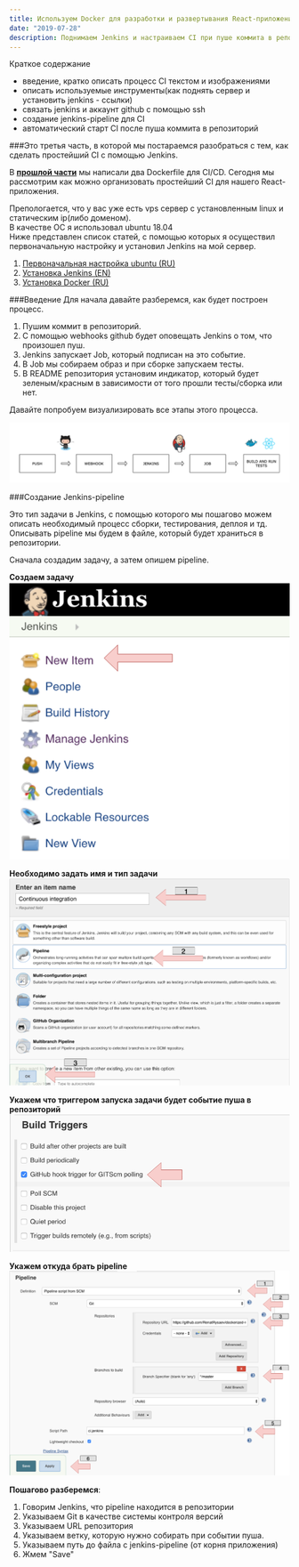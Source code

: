 ```yaml
---
title: Используем Docker для разработки и развертывания React-приложений. Часть 3.
date: "2019-07-28"
description: Поднимаем Jenkins и настраиваем CI при пуше коммита в репозиторий.
---
```


Краткое содержание
- введение, кратко описать процесс CI текстом и изображениями
- описать используемые инструменты(как поднять сервер и установить jenkins - ссылки)
- связать jenkins и аккаунт github с помощью ssh
- создание jenkins-pipeline для CI
- автоматический старт CI после пуша коммита в репозиторий

###Это третья часть, в которой мы постараемся разобраться с тем, как сделать простейший CI с помощью Jenkins.

В <b>[прошлой части](https://rysaev.dev/react-ci-cd-2/)</b> мы написали два Dockerfile для CI/CD.
Сегодня мы рассмотрим как можно организовать простейший CI для нашего React-приложения. 

Препологается, что у вас уже есть vps сервер с установленным linux и статическим ip(либо доменом).  
В качестве ОС я использовал ubuntu 18.04  
Ниже представлен список статей, с помощью которых я осуществил первоначальную настройку
и установил Jenkins на мой сервер.

1) [Первоначальная настройка ubuntu (RU)](https://www.digitalocean.com/community/tutorials/ubuntu-18-04-ru)
2) [Установка Jenkins (EN)](https://linuxize.com/post/how-to-install-jenkins-on-ubuntu-18-04/)
3) [Установка Docker (RU)](https://www.digitalocean.com/community/tutorials/docker-ubuntu-18-04-1-ru)

###Введение 
Для начала давайте разберемся, как будет построен процесс.  

1) Пушим коммит в репозиторий.
2) С помощью webhooks github будет оповещать Jenkins о том, что произошел пуш.
3) Jenkins запускает Job, который подписан на это событие.
4) В Job мы собираем образ и при сборке запускаем тесты.
5) В README репозитория установим индикатор, который будет зеленым/красным в зависимости от того прошли тесты/сборка или нет.

Давайте попробуем визуализировать все этапы этого процесса.

![ci-with-docker-jenkins-and-react](./react-ci.png)

###Создание Jenkins-pipeline

Это тип задачи в Jenkins, с помощью которого мы пошагово можем описать необходимый процесс
сборки, тестирования, деплоя и тд. Описывать pipeline мы будем в файле,
который будет храниться в репозитории.

Сначала создадим задачу, а затем опишем pipeline.

<b>Создаем задачу</b>
![Создаем задачу](./step-1.png)

<b>Необходимо задать имя и тип задачи</b>
![Создаем задачу](./step-2.png)

<b>Укажем что триггером запуска задачи будет событие пуша в репозиторий</b>
![Создаем задачу](./step-3.png)

<b>Укажем откуда брать pipeline</b>
![Создаем задачу](./step-4.png)

<b>Пошагово разберемся</b>:
1) Говорим Jenkins, что pipeline находится в репозитории
2) Указываем Git в качестве системы контроля версий
3) Указываем URL репозитория
4) Указываем ветку, которую нужно собирать при событии пуша.
5) Указываем путь до файла с jenkins-pipeline (от корня приложения)
6) Жмем "Save"
